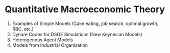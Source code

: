 # Quantitative Macroeconomic Theory
1. Examples of Simple Models (Cake eating, job search, optimal growth, RBC, etc.)
2. Dynare Codes for DSGE Simulations (New Keynesian Models)
3. Heterogenous Agent Models
4. Models from Industrial Organisation
